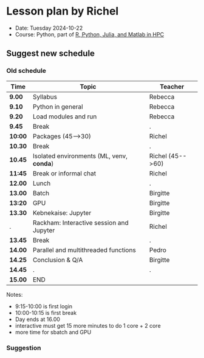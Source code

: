 # Lesson plan by Richel

- Date: Tuesday 2024-10-22
- Course: Python, part of [R, Python, Julia, and Matlab in HPC](https://github.com/UPPMAX/R-python-julia-matlab-HPC/)

## Suggest new schedule

### Old schedule

Time     |Topic                      |Teacher
---------|---------------------------|-------
**9.00** |Syllabus                   |Rebecca
**9.10** |Python in general          |Rebecca
**9.20** |Load modules and run       |Rebecca
**9.45** |Break                      |.
**10:00**|Packages  (45-->30)        |Richel
**10.30**|Break                      |.
**10.45**|Isolated environments (ML, venv, **conda**)|Richel (45-->60)
**11:45**|Break or informal chat     |Richel 
**12.00**|Lunch                      |.
**13.00**|Batch                      |Birgitte
**13:20**|GPU                        |Birgitte
**13.30**|Kebnekaise: Jupyter        |Birgitte
.        |Rackham:  Interactive session and Jupyter         |Richel
**13.45**|Break                      |.
**14.00**|Parallel and multithreaded functions|Pedro
**14.25**|Conclusion & Q/A           |Birgitte
**14.45**|.                          |.
**15.00**|END 

Notes:

- 9:15-10:00 is first login
- 10:00-10:15 is first break
- Day ends at 16.00
- interactive must get 15 more minutes to do 1 core + 2 core
- more time for sbatch and GPU

### Suggestion

